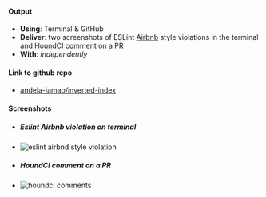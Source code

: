 #### Output
- **Using**: Terminal & GitHub
- **Deliver**: two screenshots of ESLint [Airbnb](https://github.com/airbnb/javascript)  style violations in the terminal and [HoundCI](https://houndci.com/) comment on a PR
- **With**: *independently*

#### Link to github repo
- [andela-iamao/inverted-index](https://github.com/andela-eshaibu/inverted-index)

#### Screenshots

- ##### Eslint Airbnb violation on terminal
 - ![eslint airbnd style violation](https://cloud.githubusercontent.com/assets/25608317/22990337/1eb199f6-f3b9-11e6-80db-5be0410dd23c.JPG)

- ##### HoundCI comment on a PR
 - ![houndci comments](https://cloud.githubusercontent.com/assets/25608317/22991231/ee623942-f3bb-11e6-9559-f287f9c7dcbf.JPG)
